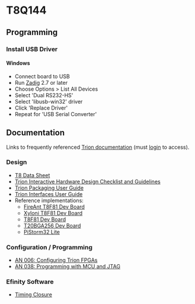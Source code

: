 # T8Q144

## Programming

### Install USB Driver

#### Windows

* Connect board to USB
* Run [Zadig](https://zadig.akeo.ie/) 2.7 or later
* Choose Options > List All Devices
* Select 'Dual RS232-HS'
* Select 'libusb-win32' driver
* Click 'Replace Driver'
* Repeat for 'USB Serial Converter'

## Documentation

Links to frequently referenced [Trion documentation](https://www.efinixinc.com/support/docs.php?p=t) (must [login](https://www.efinixinc.com/support/login.php) to access).

### Design

* [T8 Data Sheet](https://www.efinixinc.com/docs/trion8-ds-v4.5.pdf)
* [Trion Interactive Hardware Design Checklist and Guidelines](https://www.efinixinc.com/support/design-guide.php)
* [Trion Packaging User Guide](https://www.efinixinc.com/docs/trion-packaging-ug-v4.5.pdf)
* [Trion Interfaces User Guide](https://www.efinixinc.com/docs/trion-interfaces-ug-v8.0.pdf)
* Reference implementations:
  * [FireAnt T8F81 Dev Board](https://github.com/jungle-elec/FireAnt/blob/master/FireAnt_Schematic.pdf)
  * [Xyloni T8F81 Dev Board](https://github.com/Efinix-Inc/xyloni/blob/master/docs/Schematic%20Prints.PDF)
  * [T8F81 Dev Board](https://www.efinixinc.com/docs/t8f81-dev-board-schematics-v1.1.pdf)
  * [T20BGA256 Dev Board](https://www.efinixinc.com/docs/t20bga256-dev-board-schematics-v3.0.pdf)
  * [PiStorm32 Lite](https://github.com/PiStorm/pistorm32-lite-hardware/blob/main/PDF/ps32_lite_rev_a_public_schematic.pdf)

### Configuration / Programming

* [AN 006: Configuring Trion FPGAs](https://www.efinixinc.com/docs/an006-configuring-trion-fpgas-v5.4.pdf)
* [AN 038: Programming with MCU and JTAG](https://www.efinixinc.com/docs/an038-programming-with-mcu-and-jtag-v1.0.pdf)

### Efinity Software

* [Timing Closure](https://www.efinixinc.com/docs/efinity-timing-closure-v3.0.pdf)
